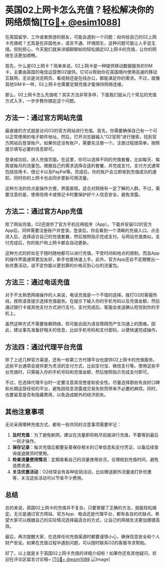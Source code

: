 # 英国02上网卡怎么充值？轻松解决你的网络烦恼[[TG💪+ @esim1088](https://t.me/s/esim1088)]

在英国留学、工作或者旅游的朋友，可能会遇到一个问题：如何给自己的02上网卡充值呢？尤其是在异国他乡，语言不通、环境陌生，这种问题可能让人手足无措。但别担心，今天我们就来详细聊聊如何轻松搞定02上网卡的充值，让你的网络生活更加顺畅。

首先，什么是02上网卡？简单来说，02上网卡是一种提供移动数据服务的SIM卡，主要由英国的电信运营商O2提供。它可以帮助你在英国境内使用高速的移动互联网，无论是浏览网页、看视频还是在线办公，都能满足你的需求。不过，就像其他SIM卡一样，02上网卡也需要定期充值才能保持网络连接。

那么，02上网卡怎么充值呢？其实方法非常多样，下面我们就从几个常见的充值方式入手，一步步教你搞定这个问题。

## 方法一：通过官方网站充值

最直接的方式就是访问O2的官方网站进行充值。首先，你需要确保自己有一个可以正常使用的电子邮件地址。然后，打开浏览器输入“O2官网”进行搜索，找到官方网站后登录账户。如果你还没有账户，需要先注册一个。注册过程很简单，按照提示填写必要的信息即可。

登录成功后，进入充值页面。在这里，你可以选择不同的充值套餐，比如每天、每周或每月的流量包。根据自己的需求选择合适的套餐，并完成支付。支付方式通常包括信用卡、借记卡以及PayPal等。完成后，你的账户会立即收到充值成功的通知，同时你的上网卡也会同步更新可用流量。

这种方法的优点是操作方便，界面直观，适合对网络有一定了解的人群。不过，需要注意的是，使用信用卡或借记卡时要保护好个人信息安全，避免泄露。

## 方法二：通过官方App充值

除了网站充值，O2还提供了官方手机应用程序（App）。下载并安装O2的官方App后，同样需要注册账户并登录。登录后，你会看到一个清晰的充值入口。点击进入后，选择适合自己的充值套餐，然后按照指示完成支付。与网站充值类似，支付完成后，你的账户和上网卡都会自动更新。

这种方式的好处在于随时随地都可以进行充值，不受时间和地点的限制。而且App的操作界面通常更加友好，新手也能快速上手。此外，官方App还会不定期推出一些优惠活动，说不定你能以更划算的价格买到心仪的流量包。

## 方法三：通过电话充值

对于不太熟悉网络操作的人来说，电话充值是一个不错的选择。拨打O2的客服热线，按照语音提示选择充值服务。在提示下输入你的手机号码以及充值金额，然后通过银行卡或其他支付方式进行支付。支付完成后，客服会发送确认短信到你的手机上。

虽然这种方式不需要依赖网络，但可能会因为语言障碍而产生沟通上的困难。因此，建议事先准备好相关的信息，比如手机号码和支付密码，以便快速完成操作。

## 方法四：通过代理平台充值

除了上述几种官方渠道，还有一些第三方代理平台也提供O2上网卡的充值服务。这些平台通常会提供更为灵活的支付方式，比如支付宝、微信支付等。使用这些平台充值时，只需输入你的手机号码和充值金额，然后按照指示完成支付即可。

不过，在选择代理平台时一定要注意其信誉度和安全性。尽量选择那些有良好口碑和长期运营经验的平台，避免因信息泄露或交易失败而带来不必要的麻烦。同时，也要留意是否有隐藏费用，以免造成额外的经济损失。

## 其他注意事项

无论采用哪种充值方式，都有一些共同的注意事项需要牢记：

1. **及时充值**：为了避免断网，建议在流量即将耗尽前就进行充值，不要等到最后一刻才操作。
2. **保存记录**：每次充值后都要妥善保存相关的订单信息和支付凭证，以备后续查询或退换货时使用。
3. **检查流量使用情况**：定期查看自己的流量使用状况，合理规划充值时间，避免浪费资源。
4. **关注优惠活动**：O2经常会有各种促销活动，比如赠送额外流量或打折优惠等，关注这些活动可以节省不少费用。

## 总结

总的来说，英国02上网卡的充值并不复杂，只要掌握了正确的方法，就能轻松搞定。无论是通过官方网站、官方App、电话还是代理平台，都有各自的优缺点。希望大家可以根据自己的实际情况选择最适合的方式，让自己的网络生活更加便捷高效。

最后，再次提醒大家，在选择任何充值渠道时都要谨慎小心，确保信息安全和个人财产安全。如果在充值过程中遇到问题，可以随时联系O2的客服寻求帮助。

好了，以上就是关于英国02上网卡充值的详细介绍啦！如果你还有其他疑问，欢迎在评论区留言讨论哦~ [[TG💪+ @esim1088](https://t.me/s/esim1088) ![Image](https://i.postimg.cc/4NQfJmqS/Snipaste-2025-05-13-00-14-12.png)]